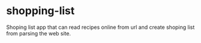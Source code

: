 # shopping-list
Shoping list app that can read recipes online from url and create shoping list from parsing the web site. 

